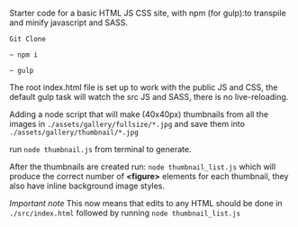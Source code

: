 Starter code for a basic HTML JS CSS site, with npm (for gulp):to transpile and minify javascript and SASS.

`Git Clone`

`~ npm i`

`~ gulp`

The root index.html file is set up to work with the public JS and CSS, the default gulp task will watch the src JS and SASS, there is no live-reloading.


Adding a node script that will make (40x40px) thumbnails from all the images in `./assets/gallery/fullsize/*.jpg`
and save them into `./assets/gallery/thumbnail/*.jpg`

run `node thumbnail.js` from terminal to generate.

After the thumbnails are created run: `node thumbnail_list.js` which will produce the correct number of <b><figure\></b> elements for each thumbnail, they also have inline background image styles.

*Important note*
This now means that edits to any HTML should be done in `./src/index.html` followed by running `node thumbnail_list.js`
